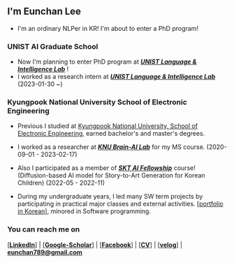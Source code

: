 
## I'm Eunchan Lee

- I'm an ordinary NLPer in KR! I'm about to enter a PhD program!

### UNIST AI Graduate School
- Now I'm planning to enter PhD program at ***[UNIST Language & Intelligence Lab](https://sites.google.com/view/language-intelligence-lab/home?authuser=0)*** !
- I worked as a research intern at ***[UNIST Language & Intelligence Lab](https://sites.google.com/view/language-intelligence-lab/home?authuser=0)*** (2023-01-30 ~)

### Kyungpook National University School of Electronic Engineering

- Previous I studied at [Kyungpook National University, School of Electronic Engineering](https://see.knu.ac.kr/), earned bachelor's and master's degrees. 


- I worked as a researcher at ***[KNU Brain-AI Lab](https://knu-brainai.github.io/)*** for my MS course. (2020-09-01 - 2023-02-17)

- Also I participated as a member of ***[SKT AI Fellowship](https://www.sktuniv.com/)*** course! (Diffusion-based AI model for Story-to-Art Generation for Korean Children) (2022-05 - 2022-11)

- During my undergraduate years, I led many SW term projects by participating in practical major classes and external activities. [[portfolio in Korean]](https://github.com/purang2/SW2020eval), minored in Software programming. 

<!--

🎼 Personelly I Like..
- Listen to Boy Bandsound Music (*I Recommend you: [LUCY](https://www.youtube.com/channel/UCnXwXrQ8KIBoV8k1T3xGznw), [Ha Hyun-sang](https://www.youtube.com/@HyunSangHA_OFFICIAL), [Official Hige Dandism](https://www.youtube.com/@officialhigedandism), [NFlying](https://www.youtube.com/@nflyingofficial), CNBLUE, DAY6, DAYBREAK ...*)
- Sing a song 
- Read Books
- Iced Americano everyday..

-->


### You can reach me on

[[**LinkedIn**]](https://www.linkedin.com/in/eunchan-lee-a21953209/) | [[**Google-Scholar**]](https://scholar.google.com/citations?user=stfV6M8AAAAJ&hl=ko) | [[**Facebook**]](https://www.facebook.com/profile.php?id=100003388221714) |  [[**CV**]](https://github.com/purang2/purang2/blob/main/cv%20(7).pdf) | [[**velog**]](https://velog.io/@purang2) | **eunchan789@gmail.com**




